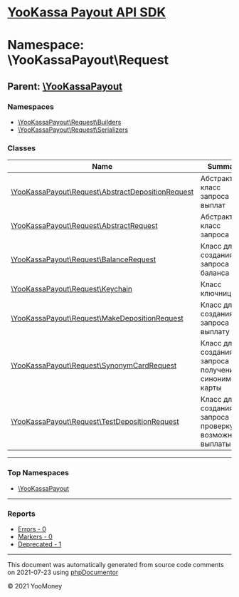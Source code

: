 # [YooKassa Payout API SDK](../home.md)

# Namespace: \YooKassaPayout\Request
## Parent: [\YooKassaPayout](../namespaces/yookassapayout.md)
### Namespaces
* [\YooKassaPayout\Request\Builders](../namespaces/yookassapayout-request-builders.md)
* [\YooKassaPayout\Request\Serializers](../namespaces/yookassapayout-request-serializers.md)
### Classes
| Name | Summary |
| ---- | ------- |
| [\YooKassaPayout\Request\AbstractDepositionRequest](../classes/YooKassaPayout-Request-AbstractDepositionRequest.md) | Абстрактный класс запроса выплат |
| [\YooKassaPayout\Request\AbstractRequest](../classes/YooKassaPayout-Request-AbstractRequest.md) | Абстрактный класс запроса |
| [\YooKassaPayout\Request\BalanceRequest](../classes/YooKassaPayout-Request-BalanceRequest.md) | Класс для создания запроса баланса |
| [\YooKassaPayout\Request\Keychain](../classes/YooKassaPayout-Request-Keychain.md) | Класс ключница |
| [\YooKassaPayout\Request\MakeDepositionRequest](../classes/YooKassaPayout-Request-MakeDepositionRequest.md) | Класс для создания запроса на выплату |
| [\YooKassaPayout\Request\SynonymCardRequest](../classes/YooKassaPayout-Request-SynonymCardRequest.md) | Класс для создания запроса на получение синонима карты |
| [\YooKassaPayout\Request\TestDepositionRequest](../classes/YooKassaPayout-Request-TestDepositionRequest.md) | Класс для создания запроса на проверку возможности выплаты |

---

### Top Namespaces

* [\YooKassaPayout](../namespaces/yookassapayout.md)

---

### Reports
* [Errors - 0](../reports/errors.md)
* [Markers - 0](../reports/markers.md)
* [Deprecated - 1](../reports/deprecated.md)

---

This document was automatically generated from source code comments on 2021-07-23 using [phpDocumentor](http://www.phpdoc.org/)

&copy; 2021 YooMoney